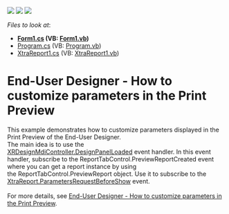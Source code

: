 <!-- default badges list -->
![](https://img.shields.io/endpoint?url=https://codecentral.devexpress.com/api/v1/VersionRange/128598098/14.2.5%2B)
[![](https://img.shields.io/badge/Open_in_DevExpress_Support_Center-FF7200?style=flat-square&logo=DevExpress&logoColor=white)](https://supportcenter.devexpress.com/ticket/details/T210774)
[![](https://img.shields.io/badge/📖_How_to_use_DevExpress_Examples-e9f6fc?style=flat-square)](https://docs.devexpress.com/GeneralInformation/403183)
<!-- default badges end -->
<!-- default file list -->
*Files to look at*:

* **[Form1.cs](./CS/CustomSavingEUD/Form1.cs) (VB: [Form1.vb](./VB/CustomSavingEUD/Form1.vb))**
* [Program.cs](./CS/CustomSavingEUD/Program.cs) (VB: [Program.vb](./VB/CustomSavingEUD/Program.vb))
* [XtraReport1.cs](./CS/CustomSavingEUD/XtraReport1.cs) (VB: [XtraReport1.vb](./VB/CustomSavingEUD/XtraReport1.vb))
<!-- default file list end -->
# End-User Designer - How to customize parameters in the Print Preview


This example demonstrates how to customize parameters displayed in the Print Preview of the End-User Designer. <br />The main idea is to use the <a href="https://documentation.devexpress.com/#XtraReports/DevExpressXtraReportsUserDesignerXRDesignMdiController_DesignPanelLoadedtopic">XRDesignMdiController.DesignPanelLoaded</a> event handler. In this event handler, subscribe to the ReportTabControl.PreviewReportCreated event where you can get a report instance by using the ReportTabControl.PreviewReport object. Use it to subscribe to the <a href="https://documentation.devexpress.com/#XtraReports/DevExpressXtraReportsUIXtraReport_ParametersRequestBeforeShowtopic">XtraReport.ParametersRequestBeforeShow</a> event. <br /><br />For more details, see <a href="https://www.devexpress.com/Support/Center/p/T210793">End-User Designer - How to customize parameters in the Print Preview</a>.

<br/>


